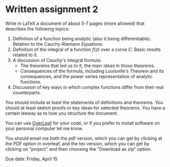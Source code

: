 # Written assignment 2

Write in LaTeX a document of about 5-7 pages (more allowed) that describes the following topics:

1. Definition of a function being analytic (also it being differentiable). Relation to the Cauchy-Riemann Equations.
2. Definition of the integral of a function $f(z)$ over a curve $C$. Basic results related to it.
3. A discussion of Cauchy's Integral formula:
    - The theorems that led us to it, the main ideas in those theorems.
    - Consequences of the formula, including Louisville's Theorem and its consequences, and the power series representation of analytic functions.
4. Discussion of key ways in which complex functions differ from their real counterparts.

You should include at least the statements of definitions and theorems. You should at least sketch proofs or key ideas for selected theorems. You have a certain leeway as to how you structure the document.

You can use [OverLeaf](www.overleaf.com) for your code, or if you prefer to install software on your personal computer let me know.

You should email me both the pdf version, which you can get by clicking at the PDF option in overleaf, and the tex version, which you can get by clicking on "project" and then choosing the "Download as zip" option.

Due date: Friday, April 15
